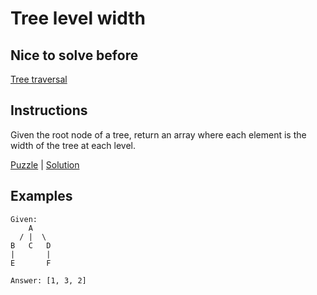 # Tree level width

## Nice to solve before
[Tree traversal](../traversal/TreeTraversal.md)

## Instructions

Given the root node of a tree, return an array where each element is the width of the tree at each level.

[Puzzle](LevelWidth.kt) | [Solution](LevelWidthSolution.kt)

## Examples

```
Given:
    A
  / |  \
B   C   D
|       |
E       F

Answer: [1, 3, 2]
```
